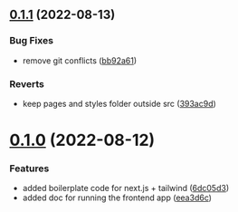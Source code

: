 ## [0.1.1](https://github.com/ykdojo/defaang/compare/v0.1.0...v0.1.1) (2022-08-13)

### Bug Fixes

- remove git conflicts ([bb92a61](https://github.com/ykdojo/defaang/commit/bb92a61bf7c16f9567b4501fe4acf5fabdbf99c4))

### Reverts

- keep pages and styles folder outside src ([393ac9d](https://github.com/ykdojo/defaang/commit/393ac9d47429ad94d376e03f6406fc976c02f003))

# [0.1.0](https://github.com/ykdojo/defaang/compare/6dc05d3033f09ed9c59f53dde9263b4874cafbe7...v0.1.0) (2022-08-12)

### Features

- added boilerplate code for next.js + tailwind ([6dc05d3](https://github.com/ykdojo/defaang/commit/6dc05d3033f09ed9c59f53dde9263b4874cafbe7))
- added doc for running the frontend app ([eea3d6c](https://github.com/ykdojo/defaang/commit/eea3d6cd4590c118d0ce36aeb5f4887999bb0a45))
